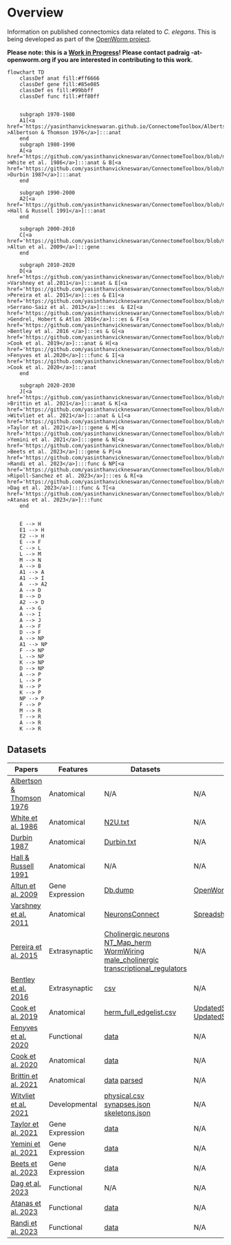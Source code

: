 # Overview

Information on published connectomics data related to _C. elegans_. This is being developed as part of the [OpenWorm project](https://www.openworm.org).

**Please note: this is a <u>Work in Progress</u>! Please contact padraig -at- openworm.org if you are interested in contributing to this work.**

```mermaid
flowchart TD
    classDef anat fill:#ff6666
    classDef gene fill:#85e085
    classDef es fill:#99bbff
    classDef func fill:#ff80ff


    subgraph 1970-1980
    A1[<a href='https://yasinthanvickneswaran.github.io/ConnectomeToolbox/Albertson_1976/' >Albertson & Thomson 1976</a>]:::anat
    end
    subgraph 1980-1990
    A[<a href='https://github.com/yasinthanvickneswaran/ConnectomeToolbox/blob/main/docs/White_1986.md' >White et al. 1986</a>]:::anat & B[<a href='https://github.com/yasinthanvickneswaran/ConnectomeToolbox/blob/main/docs/Durbin_1987.md' >Durbin 1987</a>]:::anat
    end

    subgraph 1990-2000
    A2[<a href='https://github.com/yasinthanvickneswaran/ConnectomeToolbox/blob/main/docs/Hall_1991.md' >Hall & Russell 1991</a>]:::anat
    end

    subgraph 2000-2010
    C[<a href='https://github.com/yasinthanvickneswaran/ConnectomeToolbox/blob/main/docs/Altun_2009.md' >Altun et al. 2009</a>]:::gene 
    end

    subgraph 2010-2020
    D[<a href='https://github.com/yasinthanvickneswaran/ConnectomeToolbox/blob/main/docs/Varshney_2011.md' >Varshney et al.2011</a>]:::anat & E[<a href='https://github.com/yasinthanvickneswaran/ConnectomeToolbox/blob/main/docs/Pereira_2015.md' >Pereira et al. 2015</a>]:::es & E1[<a href='https://github.com/yasinthanvickneswaran/ConnectomeToolbox/blob/main/docs/Serrano_2013.md' >Serrano-Saiz et al. 2013</a>]:::es  & E2[<a href='https://github.com/yasinthanvickneswaran/ConnectomeToolbox/blob/main/docs/Gendrel_2016.md' >Gendrel, Hobert & Atlas 2016</a>]:::es & F[<a href='https://github.com/yasinthanvickneswaran/ConnectomeToolbox/blob/main/docs/Bentley_2016.md' >Bentley et al. 2016 </a>]:::es & G[<a href='https://github.com/yasinthanvickneswaran/ConnectomeToolbox/blob/main/docs/Cook_2019.md' >Cook et al. 2019</a>]:::anat & H[<a href='https://github.com/yasinthanvickneswaran/ConnectomeToolbox/blob/main/docs/Fenyves_2020.md' >Fenyves et al.2020</a>]:::func & I[<a href='https://github.com/yasinthanvickneswaran/ConnectomeToolbox/blob/main/docs/Cook_2020.md' >Cook et al. 2020</a>]:::anat
    end

    subgraph 2020-2030
    J[<a href='https://github.com/yasinthanvickneswaran/ConnectomeToolbox/blob/main/docs/Brittin_2021.md' >Brittin et al. 2021</a>]:::anat & K[<a href='https://github.com/yasinthanvickneswaran/ConnectomeToolbox/blob/main/docs/Witvliet_2021.md' >Witvliet et al. 2021</a>]:::anat & L[<a href='https://github.com/yasinthanvickneswaran/ConnectomeToolbox/blob/main/docs/Taylor_2021.md' >Taylor et al. 2021</a>]:::gene & M[<a href='https://github.com/yasinthanvickneswaran/ConnectomeToolbox/blob/main/docs/Yemini_2021.md' >Yemini et al. 2021</a>]:::gene & N[<a href='https://github.com/yasinthanvickneswaran/ConnectomeToolbox/blob/main/docs/Beets_2023.md' >Beets et al. 2023</a>]:::gene & P[<a href='https://github.com/yasinthanvickneswaran/ConnectomeToolbox/blob/main/docs/Randi_2023.md' >Randi et al. 2023</a>]:::func & NP[<a href='https://github.com/yasinthanvickneswaran/ConnectomeToolbox/blob/main/docs/Ripoll_2023.md' >Ripoll-Sanchez et al. 2023</a>]:::es & R[<a href='https://github.com/yasinthanvickneswaran/ConnectomeToolbox/blob/main/docs/Dag_2023.md' >Dag et al. 2023</a>]:::func & T[<a href='https://github.com/yasinthanvickneswaran/ConnectomeToolbox/blob/main/docs/Atanas_2023.md' >Atanas et al. 2023</a>]:::func
    end     


    E --> H
    E1 --> H
    E2 --> H
    E --> F
    C --> L
    L --> M
    M --> N
    A --> B
    A1 --> A
    A1 --> I
    A  --> A2
    A --> D
    B --> D
    A2 --> D
    A --> G
    A --> I
    A --> J
    A --> F
    D --> F
    A --> NP
    A1 --> NP
    F --> NP
    L --> NP
    K --> NP
    D --> NP
    A --> P
    L --> P
    N --> P
    K --> P
    NP --> P
    F --> P
    M --> R
    T --> R
    A --> R
    K --> R
```


## Datasets

| Papers                                                     | Features      | Datasets      | Readers |
| -------------                                              | -----         | -----         | ---- |
| [Albertson & Thomson 1976](Albertson_1976.md)     | Anatomical | N/A |  N/A |
| [White et al. 1986](White_1986.md)     | Anatomical |[N2U.txt](https://github.com/dwitvliet/nature2021/blob/0646af9d25896ae660f97d462eab2d67282f5625/data/legacy_data/wormwiring_N2U.txt)|  N/A |
| [Durbin 1987](Durbin_1987.md)    | Anatomical |[Durbin.txt](https://github.com/dwitvliet/nature2021/blob/0646af9d25896ae660f97d462eab2d67282f5625/data/legacy_data/durbin.txt)| N/A |
| [Hall & Russell 1991](Hall_1991.md)     | Anatomical | N/A |  N/A |
| [Altun et al. 2009](Altun_2009.md)   | Gene Expression |[Db.dump](datasets/neurons/Modified_celegans_db_dump.csv)| [OpenWormReader](https://github.com/yasinthanvickneswaran/c302/blob/7c7fc016c73c500567c94414ee0b7f7a4829084f/c302/OpenWormReader.py) |
| [Varshney et al. 2011](Varshney_2011.md)  | Anatomical | [NeuronsConnect](datasets/neurons/NeuronConnectFormatted(1).xlsx)   | [SpreadsheetDataReader](https://github.com/yasinthanvickneswaran/c302/blob/7c7fc016c73c500567c94414ee0b7f7a4829084f/c302/SpreadsheetDataReader.py) |
| [Pereira et al. 2015](Pereira_2015.md)  | Extrasynaptic |[Cholinergic neurons](https://doi.org/10.7554/eLife.12432.003) [NT_Map_herm](https://doi.org/10.7554/eLife.12432.009) [WormWiring](https://doi.org/10.7554/eLife.12432.010) [male_cholinergic](https://doi.org/10.7554/eLife.12432.016) [transcriptional_regulators](https://doi.org/10.7554/eLife.12432.019)| N/A |
| [Bentley et al. 2016](Bentley_2016.md)  | Extrasynaptic | [csv](datasets/neurons/Bentley_et_al_2016_expression.csv) | N/A |
| [Cook et al. 2019](Cook_2019.md)          | Anatomical |[herm_full_edgelist.csv](datasets/neurons/herm_full_edgelist.csv) | [UpdatedSpreadsheetDataReader](https://github.com/yasinthanvickneswaran/c302/blob/7c7fc016c73c500567c94414ee0b7f7a4829084f/c302/UpdatedSpreadsheetDataReader.py) [UpdatedSpreadsheetDataReader2](https://github.com/yasinthanvickneswaran/c302/blob/7c7fc016c73c500567c94414ee0b7f7a4829084f/c302/UpdatedSpreadsheetDataReader2.py) |
| [Fenyves et al. 2020](Fenyves_2020.md)    | Functional | [data](https://github.com/francescorandi/wormneuroatlas/blob/main/wormneuroatlas/data/journal.pcbi.1007974.s003.xlsx) | N/A  |
| [Cook et al. 2020](Cook_2020.md)    | Anatomical | [data]() | N/A  |
| [Brittin et al. 2021](Brittin_2021.md)    | Anatomical | [data](https://github.com/cabrittin/elegansbrainmap/tree/049a26a094e085bacc70f5b05ea04a007d00eb2c/data) [parsed](https://github.com/cabrittin/parsetrakem2)| N/A  |
| [Witvliet et al. 2021](Witvliet_2021.md)  | Developmental | [physical.csv](https://github.com/dwitvliet/nature2021/tree/0646af9d25896ae660f97d462eab2d67282f5625/data/physical_contact) [synapses.json](https://github.com/dwitvliet/nature2021/tree/0646af9d25896ae660f97d462eab2d67282f5625/data/synapses) [skeletons.json](https://github.com/dwitvliet/nature2021/tree/0646af9d25896ae660f97d462eab2d67282f5625/data/skeletons) | N/A |
| [Taylor et al. 2021](Taylor_2021.md)    | Gene Expression | [data](https://github.com/cengenproject/CeNGEN_integrated_analysis_biorxiv_code) | N/A  |
| [Yemini et al. 2021](Yemini_2021.md)    | Gene Expression | [data](https://zenodo.org/records/3906530) | N/A  |
| [Beets et al. 2023](Beets_2023.md)    | Gene Expression | [data](https://github.com/cengenproject/CeNGEN_integrated_analysis_biorxiv_code) | N/A  |
| [Dag et al. 2023](Dag_2023.md)    | Functional | N/A | N/A  |
| [Atanas et al. 2023](Atanas_2023.md)    | Functional | [data](https://www.wormwideweb.org/dataset.html) | N/A  |
| [Randi et al. 2023](Randi_2023.md)    | Functional | [data]() | N/A  |


